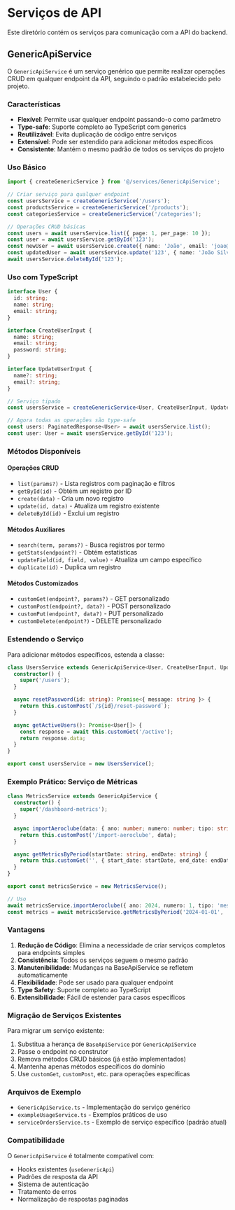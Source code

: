 # Serviços de API

Este diretório contém os serviços para comunicação com a API do backend.

## GenericApiService

O `GenericApiService` é um serviço genérico que permite realizar operações CRUD em qualquer endpoint da API, seguindo o padrão estabelecido pelo projeto.

### Características

- **Flexível**: Permite usar qualquer endpoint passando-o como parâmetro
- **Type-safe**: Suporte completo ao TypeScript com generics
- **Reutilizável**: Evita duplicação de código entre serviços
- **Extensível**: Pode ser estendido para adicionar métodos específicos
- **Consistente**: Mantém o mesmo padrão de todos os serviços do projeto

### Uso Básico

```typescript
import { createGenericService } from '@/services/GenericApiService';

// Criar serviço para qualquer endpoint
const usersService = createGenericService('/users');
const productsService = createGenericService('/products');
const categoriesService = createGenericService('/categories');

// Operações CRUD básicas
const users = await usersService.list({ page: 1, per_page: 10 });
const user = await usersService.getById('123');
const newUser = await usersService.create({ name: 'João', email: 'joao@email.com' });
const updatedUser = await usersService.update('123', { name: 'João Silva' });
await usersService.deleteById('123');
```

### Uso com TypeScript

```typescript
interface User {
  id: string;
  name: string;
  email: string;
}

interface CreateUserInput {
  name: string;
  email: string;
  password: string;
}

interface UpdateUserInput {
  name?: string;
  email?: string;
}

// Serviço tipado
const usersService = createGenericService<User, CreateUserInput, UpdateUserInput>('/users');

// Agora todas as operações são type-safe
const users: PaginatedResponse<User> = await usersService.list();
const user: User = await usersService.getById('123');
```

### Métodos Disponíveis

#### Operações CRUD
- `list(params?)` - Lista registros com paginação e filtros
- `getById(id)` - Obtém um registro por ID
- `create(data)` - Cria um novo registro
- `update(id, data)` - Atualiza um registro existente
- `deleteById(id)` - Exclui um registro

#### Métodos Auxiliares
- `search(term, params?)` - Busca registros por termo
- `getStats(endpoint?)` - Obtém estatísticas
- `updateField(id, field, value)` - Atualiza um campo específico
- `duplicate(id)` - Duplica um registro

#### Métodos Customizados
- `customGet(endpoint?, params?)` - GET personalizado
- `customPost(endpoint?, data?)` - POST personalizado
- `customPut(endpoint?, data?)` - PUT personalizado
- `customDelete(endpoint?)` - DELETE personalizado

### Estendendo o Serviço

Para adicionar métodos específicos, estenda a classe:

```typescript
class UsersService extends GenericApiService<User, CreateUserInput, UpdateUserInput> {
  constructor() {
    super('/users');
  }

  async resetPassword(id: string): Promise<{ message: string }> {
    return this.customPost(`/${id}/reset-password`);
  }

  async getActiveUsers(): Promise<User[]> {
    const response = await this.customGet('/active');
    return response.data;
  }
}

export const usersService = new UsersService();
```

### Exemplo Prático: Serviço de Métricas

```typescript
class MetricsService extends GenericApiService {
  constructor() {
    super('/dashboard-metrics');
  }

  async importAeroclube(data: { ano: number; numero: number; tipo: string }) {
    return this.customPost('/import-aeroclube', data);
  }

  async getMetricsByPeriod(startDate: string, endDate: string) {
    return this.customGet('', { start_date: startDate, end_date: endDate });
  }
}

export const metricsService = new MetricsService();

// Uso
await metricsService.importAeroclube({ ano: 2024, numero: 1, tipo: 'mes' });
const metrics = await metricsService.getMetricsByPeriod('2024-01-01', '2024-01-31');
```

### Vantagens

1. **Redução de Código**: Elimina a necessidade de criar serviços completos para endpoints simples
2. **Consistência**: Todos os serviços seguem o mesmo padrão
3. **Manutenibilidade**: Mudanças na BaseApiService se refletem automaticamente
4. **Flexibilidade**: Pode ser usado para qualquer endpoint
5. **Type Safety**: Suporte completo ao TypeScript
6. **Extensibilidade**: Fácil de estender para casos específicos

### Migração de Serviços Existentes

Para migrar um serviço existente:

1. Substitua a herança de `BaseApiService` por `GenericApiService`
2. Passe o endpoint no construtor
3. Remova métodos CRUD básicos (já estão implementados)
4. Mantenha apenas métodos específicos do domínio
5. Use `customGet`, `customPost`, etc. para operações específicas

### Arquivos de Exemplo

- `GenericApiService.ts` - Implementação do serviço genérico
- `exampleUsageService.ts` - Exemplos práticos de uso
- `serviceOrdersService.ts` - Exemplo de serviço específico (padrão atual)

### Compatibilidade

O `GenericApiService` é totalmente compatível com:
- Hooks existentes (`useGenericApi`)
- Padrões de resposta da API
- Sistema de autenticação
- Tratamento de erros
- Normalização de respostas paginadas